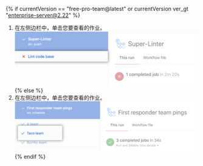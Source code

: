 {% if currentVersion == "free-pro-team@latest" or currentVersion ver_gt "enterprise-server@2.22" %}
1. 在左侧边栏中，单击您要查看的作业。 ![Lint 代码库作业](/assets/images/help/repository/superlinter-lint-code-base-job.png)
{% else %}
1. 在左侧边栏中，单击您要查看的作业。 ![Select a workflow job](/assets/images/help/repository/workflow-job.png)
{% endif %}